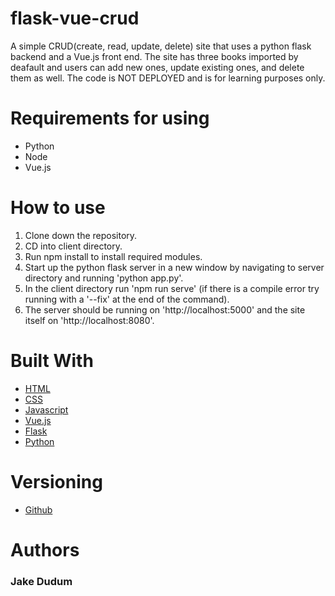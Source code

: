# flask-vue-crud

A simple CRUD(create, read, update, delete) site that uses a python flask backend and a Vue.js front end. The site has three books imported by deafault and users can add new ones, update existing ones, and delete them as well. The code is NOT DEPLOYED and is for learning purposes only.

# Requirements for using
- Python
- Node
- Vue.js

# How to use
1. Clone down the repository.
2. CD into client directory.
3. Run npm install to install required modules.
4. Start up the python flask server in a new window by navigating to server directory and running 'python app.py'.
5. In the client directory run 'npm run serve' (if there is a compile error try running with a '--fix' at the end of the command).
6. The server should be running on 'http://localhost:5000' and the site itself on 'http://localhost:8080'.



# Built With
- [HTML](https://developer.mozilla.org/en-US/docs/Learn/HTML)
- [CSS](https://developer.mozilla.org/en-US/docs/Web/CSS)
- [Javascript](https://developer.mozilla.org/en-US/docs/Web/JavaScript)
- [Vue.js](https://vuejs.org/)
- [Flask](https://flask.palletsprojects.com/en/1.1.x/)
- [Python](https://www.python.org/)

# Versioning
- [Github](https://github.com/)

# Authors
### Jake Dudum